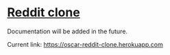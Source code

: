 # [Reddit clone](https://oscar-reddit-clone.herokuapp.com)


Documentation will be added in the future.

Current link: https://oscar-reddit-clone.herokuapp.com
